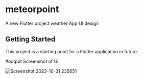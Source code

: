 # meteorpoint

A new Flutter project weather App UI design

## Getting Started

This project is a starting point for a Flutter application in future.

#output Screenshot of Ui





![Screenshot 2023-10-31 235651](https://github.com/HariOp6238/meteorpoint/assets/143381736/72d70796-6c39-4eb7-9ce2-c5435f9fd5ea)
